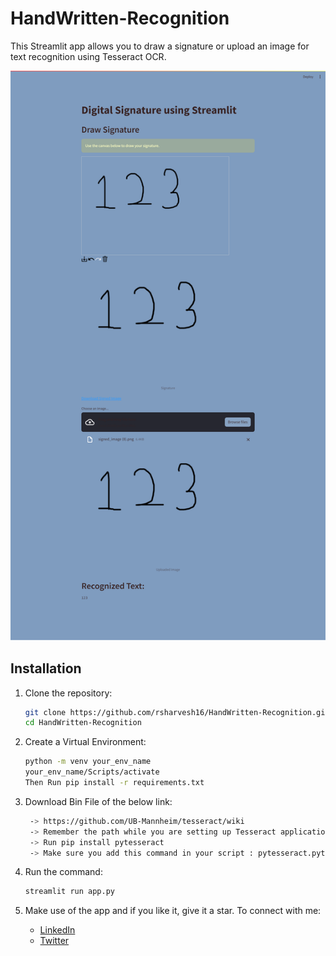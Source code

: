 # HandWritten-Recognition
This Streamlit app allows you to draw a signature or upload an image for text recognition using Tesseract OCR.

![Streamlit OCR App](HandWritten-Recogniton.png)

## Installation

1. Clone the repository:

   ```bash
   git clone https://github.com/rsharvesh16/HandWritten-Recognition.git
   cd HandWritten-Recognition
2. Create a Virtual Environment:
   ```bash
   python -m venv your_env_name
   your_env_name/Scripts/activate
   Then Run pip install -r requirements.txt
3. Download Bin File of the below link:
   ```bash
    -> https://github.com/UB-Mannheim/tesseract/wiki
    -> Remember the path while you are setting up Tesseract application
    -> Run pip install pytesseract
    -> Make sure you add this command in your script : pytesseract.pytesseract.tesseract_cmd = r'C:\Users\USER\AppData\Local\Tesseract-OCR\tesseract.exe' (Your path may vary, Choose the Correct Path)

4. Run the command:
   ```bash
   streamlit run app.py

5. Make use of the app and if you like it, give it a star. To connect with me:

   - [LinkedIn](https://linkedin.com/in/rsharvesh16)
   - [Twitter](https://twitter.com/rsharvesh16)
  
